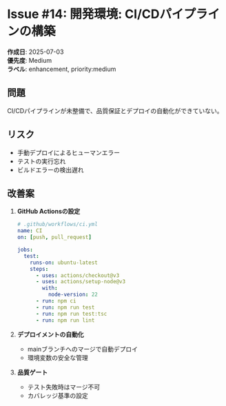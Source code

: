 # Issue #14: 開発環境: CI/CDパイプラインの構築

**作成日**: 2025-07-03  
**優先度**: Medium  
**ラベル**: enhancement, priority:medium

## 問題
CI/CDパイプラインが未整備で、品質保証とデプロイの自動化ができていない。

## リスク
- 手動デプロイによるヒューマンエラー
- テストの実行忘れ
- ビルドエラーの検出遅れ

## 改善案
1. **GitHub Actionsの設定**
   ```yaml
   # .github/workflows/ci.yml
   name: CI
   on: [push, pull_request]
   
   jobs:
     test:
       runs-on: ubuntu-latest
       steps:
         - uses: actions/checkout@v3
         - uses: actions/setup-node@v3
           with:
             node-version: 22
         - run: npm ci
         - run: npm run test
         - run: npm run test:tsc
         - run: npm run lint
   ```

2. **デプロイメントの自動化**
   - mainブランチへのマージで自動デプロイ
   - 環境変数の安全な管理
   
3. **品質ゲート**
   - テスト失敗時はマージ不可
   - カバレッジ基準の設定